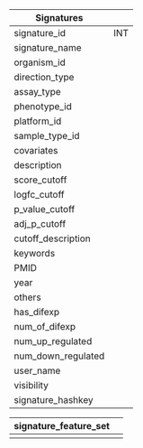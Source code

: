 

| Signatures         |     |
| ------------------ | --- |
| signature_id       | INT |
| signature_name     |     |
| organism_id        |     |
| direction_type     |     |
| assay_type         |     |
| phenotype_id       |     |
| platform_id        |     |
| sample_type_id     |     |
| covariates         |     |
| description        |     |
| score_cutoff       |     |
| logfc_cutoff       |     |
| p_value_cutoff     |     |
| adj_p_cutoff       |     |
| cutoff_description |     |
| keywords           |     |
| PMID               |     |
| year               |     |
| others             |     |
| has_difexp         |     |
| num_of_difexp      |     |
| num_up_regulated   |     |
| num_down_regulated |     |
| user_name          |     |
| visibility         |     |
| signature_hashkey  |     |

| signature_feature_set |     |
| --------------------- | --- |
|                       |     |
